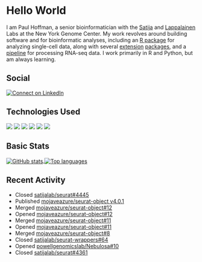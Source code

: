
<!-- README.md is generated from README.Rmd. Please edit that file -->

# Hello World

I am Paul Hoffman, a senior bioinformatician with the
[Satija](https://satijalab.org) and [Lappalainen](https://tllab.org)
Labs at the New York Genome Center. My work revolves around building
software and for bioinformatic analyses, including an [R
package](https://github.com/satijalab/seurat) for analyzing single-cell
data, along with several
[extension](https://github.com/satijalab/seurat-data)
[packages](https://github.com/mojaveazure/seurat-disk), and a
[pipeline](https://github.com/LappalainenLab/RNApipeline) for processing
RNA-seq data. I work primarily in R and Python, but am always learning.

## Social

<!-- badges: start -->

[![Connect on
LinkedIn](https://img.shields.io/badge/--linkedin?label=LinkedIn&logo=LinkedIn&style=social)](https://www.linkedin.com/in/pauljhoffman)

<!-- badges: end -->

## Technologies Used

<!-- badges: start -->

![](https://img.shields.io/badge/r-%23276DC3.svg?&logo=r&logoColor=white)
![](https://img.shields.io/badge/python%20-%2314354C.svg?&logo=python&logoColor=white)
![](https://img.shields.io/badge/markdown-%23000000.svg?&logo=markdown&logoColor=white)
![](https://img.shields.io/badge/git%20-%23F05033.svg?&logo=git&logoColor=white)
![](https://img.shields.io/badge/github%20-%23121011.svg?&logo=github&logoColor=white)
![](https://img.shields.io/badge/docker%20-%230db7ed.svg?&logo=docker&logoColor=white)
<!-- ![](https://img.shields.io/badge/Google%20Cloud%20-%234285F4.svg?&logo=google-cloud&logoColor=white) -->
<!-- badges: end -->

## Basic Stats

<a href="https://github.com/anuraghazra/github-readme-stats">
<img align="center" src="https://github-readme-stats.vercel.app/api?username=mojaveazure&count_private=true&show_icons=true" alt="GitHub stats" />
</a> <a href="https://github.com/anuraghazra/github-readme-stats">
<img align="center" src="https://github-readme-stats.vercel.app/api/top-langs?username=mojaveazure&layout=compact" alt= "Top languages" />
</a>

## Recent Activity

  - Closed
    [satijalab/seurat\#4445](https://github.com/satijalab/seurat/issues/4445)
  - Published [mojaveazure/seurat-object
    v4.0.1](https://github.com/mojaveazure/seurat-object/releases/tag/v4.0.1)
  - Merged
    [mojaveazure/seurat-object\#12](https://github.com/mojaveazure/seurat-object/pull/12)
  - Opened
    [mojaveazure/seurat-object\#12](https://github.com/mojaveazure/seurat-object/pull/12)
  - Merged
    [mojaveazure/seurat-object\#11](https://github.com/mojaveazure/seurat-object/pull/11)
  - Opened
    [mojaveazure/seurat-object\#11](https://github.com/mojaveazure/seurat-object/pull/11)
  - Merged
    [mojaveazure/seurat-object\#8](https://github.com/mojaveazure/seurat-object/pull/8)
  - Closed
    [satijalab/seurat-wrappers\#64](https://github.com/satijalab/seurat-wrappers/pull/64)
  - Opened
    [powellgenomicslab/Nebulosa\#10](https://github.com/powellgenomicslab/Nebulosa/pull/10)
  - Closed
    [satijalab/seurat\#4361](https://github.com/satijalab/seurat/issues/4361)
